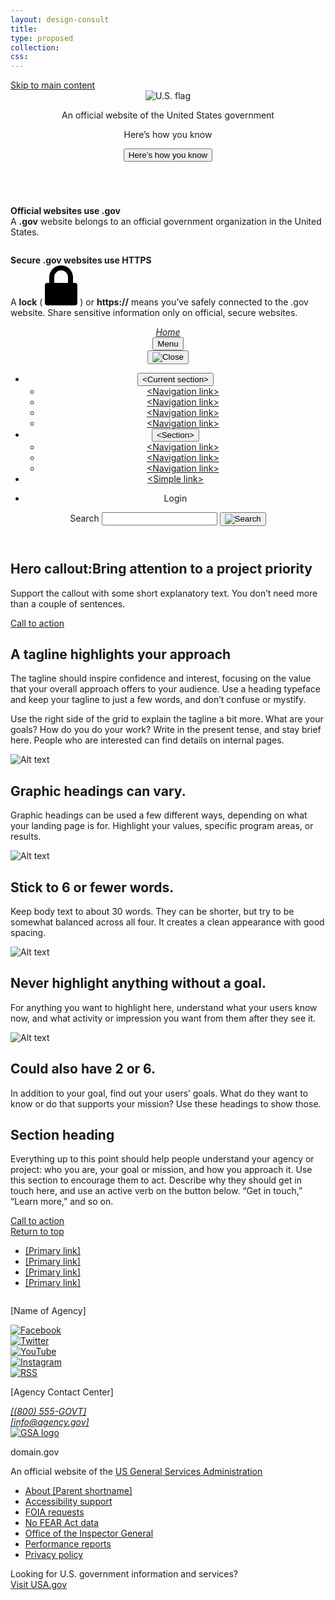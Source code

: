 ```yaml
---
layout: design-consult
title:
type: proposed
collection:
css:
---
```


<!-- markdownlint-disable MD033 -->

<!-- UPDATE AS NECESSARY -->

<body>
  <a class="usa-skipnav" href="#main-content">Skip to main content</a>
  <section class="usa-banner" aria-label="Official government website">
    <div class="usa-accordion">
      <header class="usa-banner__header">
        <div class="usa-banner__inner">
          <div class="grid-col-auto">
            <img
              class="usa-banner__header-flag"
              src="../../assets/uswds/img/us_flag_small.png"
              alt="U.S. flag"
            />
          </div>
          <div class="grid-col-fill tablet:grid-col-auto">
            <p class="usa-banner__header-text">
              An official website of the United States government
            </p>
            <p class="usa-banner__header-action" aria-hidden="true">
              Here’s how you know
            </p>
          </div>
          <button
            class="usa-accordion__button usa-banner__button"
            aria-expanded="false"
            aria-controls="gov-banner-default"
          >
            <span class="usa-banner__button-text">Here’s how you know</span>
          </button>
        </div>
      </header>
      <div
        class="usa-banner__content usa-accordion__content"
        id="gov-banner-default"
      >
        <div class="grid-row grid-gap-lg">
          <div class="usa-banner__guidance tablet:grid-col-6">
            <img
              class="usa-banner__icon usa-media-block__img"
              src="/assets/img/icon-dot-gov.svg"
              role="img"
              alt=""
              aria-hidden="true"
            />
            <div class="usa-media-block__body">
              <p>
                <strong>Official websites use .gov</strong><br />A
                <strong>.gov</strong> website belongs to an official government
                organization in the United States.
              </p>
            </div>
          </div>
          <div class="usa-banner__guidance tablet:grid-col-6">
            <img
              class="usa-banner__icon usa-media-block__img"
              src="../../assets/uswds/img/icon-https.svg"
              role="img"
              alt=""
              aria-hidden="true"
            />
            <div class="usa-media-block__body">
              <p>
                <strong>Secure .gov websites use HTTPS</strong><br />A
                <strong>lock</strong> (
                <span class="icon-lock"
                  ><svg
                    xmlns="http://www.w3.org/2000/svg"
                    width="52"
                    height="64"
                    viewBox="0 0 52 64"
                    class="usa-banner__lock-image"
                    role="img"
                    aria-labelledby="banner-lock-title banner-lock-description"
                    focusable="false"
                  >
                    <title id="banner-lock-title">Lock</title>
                    <desc id="banner-lock-description">A locked padlock</desc>
                    <path
                      fill="#000000"
                      fill-rule="evenodd"
                      d="M26 0c10.493 0 19 8.507 19 19v9h3a4 4 0 0 1 4 4v28a4 4 0 0 1-4 4H4a4 4 0 0 1-4-4V32a4 4 0 0 1 4-4h3v-9C7 8.507 15.507 0 26 0zm0 8c-5.979 0-10.843 4.77-10.996 10.712L15 19v9h22v-9c0-6.075-4.925-11-11-11z"
                    />
                  </svg> </span
                >) or <strong>https://</strong> means you’ve safely connected to
                the .gov website. Share sensitive information only on official,
                secure websites.
              </p>
            </div>
          </div>
        </div>
      </div>
    </div>
  </section>
  <div class="usa-overlay"></div>
  <header class="usa-header usa-header--extended">
  <div class="usa-navbar">
    <div class="usa-logo" id="-logo">
      <em class="usa-logo__text"><a href="/" title="Home">Home</a></em>
    </div>
    <button class="usa-menu-btn">Menu</button>
  </div>
  <nav aria-label="Primary navigation" class="usa-nav">
    <div class="usa-nav__inner">
      <button class="usa-nav__close">
        <img src="/assets/img/usa-icons/close.svg" role="img" alt="Close" />
      </button>
            <ul class="usa-nav__primary usa-accordion">
        <li class="usa-nav__primary-item">
          <button
            class="usa-accordion__button usa-nav__link usa-current"
            aria-expanded="false"
            aria-controls="extended-nav-section-one"
          >
            <span>&lt;Current section&gt;</span>
          </button>
          <ul id="extended-nav-section-one" class="usa-nav__submenu">
            <li class="usa-nav__submenu-item">
              <a href=""><span>&lt;Navigation link&gt;</span></a>
            </li>
            <li class="usa-nav__submenu-item">
              <a href=""><span>&lt;Navigation link&gt;</span></a>
            </li>
            <li class="usa-nav__submenu-item">
              <a href=""><span>&lt;Navigation link&gt;</span></a>
            </li>
            <li class="usa-nav__submenu-item">
              <a href=""><span>&lt;Navigation link&gt;</span></a>
            </li>
          </ul>
        </li>
        <li class="usa-nav__primary-item">
          <button
            class="usa-accordion__button usa-nav__link"
            aria-expanded="false"
            aria-controls="extended-nav-section-two"
          >
            <span>&lt;Section&gt;</span>
          </button>
          <ul id="extended-nav-section-two" class="usa-nav__submenu">
            <li class="usa-nav__submenu-item">
              <a href=""><span>&lt;Navigation link&gt;</span></a>
            </li>
            <li class="usa-nav__submenu-item">
              <a href=""><span>&lt;Navigation link&gt;</span></a>
            </li>
            <li class="usa-nav__submenu-item">
              <a href=""><span>&lt;Navigation link&gt;</span></a>
            </li>
          </ul>
        </li>
        <li class="usa-nav__primary-item">
          <a href="" class="usa-nav-link"><span>&lt;Simple link&gt;</span></a>
        </li>
      </ul>
      <div class="usa-nav__secondary usa-header--extended">
        <ul class="usa-nav__secondary-links">
            <li class="usa-nav__secondary-item">Login</li>
        </ul>
        <section aria-label="Search component">
          <form class="usa-search usa-search--small" role="search">
            <label class="usa-sr-only" for="search-field">Search</label>
            <input
              class="usa-input"
              id="search-field"
              type="search"
              name="search"
            />
            <button class="usa-button" type="submit">
              <img
                src="../../assets/uswds/img/usa-icons-bg/search--white.svg"
                class="usa-search__submit-icon"
                alt="Search"
              />
            </button>
          </form>
        </section>
      </div>
    </div>
  </nav>
</header>
  <main id="main-content">
    <section class="usa-hero" aria-label="Introduction">
      <div class="grid-container">
        <div class="usa-hero__callout">
          <h1 class="usa-hero__heading">
            <span class="usa-hero__heading--alt">Hero callout:</span>Bring
            attention to a project priority
          </h1>
          <p>
            Support the callout with some short explanatory text. You don’t need
            more than a couple of sentences.
          </p>
          <a class="usa-button" href="">Call to action</a>
        </div>
      </div>
    </section>
    <section class="grid-container usa-section">
      <div class="grid-row grid-gap">
        <div class="tablet:grid-col-4">
          <h2 class="font-heading-xl margin-top-0 tablet:margin-bottom-0">
            A tagline highlights your approach
          </h2>
        </div>
        <div class="tablet:grid-col-8 usa-prose">
          <p>
            The tagline should inspire confidence and interest, focusing on the
            value that your overall approach offers to your audience. Use a
            heading typeface and keep your tagline to just a few words, and
            don’t confuse or mystify.
          </p>
          <p>
            Use the right side of the grid to explain the tagline a bit more.
            What are your goals? How do you do your work? Write in the present
            tense, and stay brief here. People who are interested can find
            details on internal pages.
          </p>
        </div>
      </div>
    </section>
    <section class="usa-graphic-list usa-section usa-section--dark">
      <div class="grid-container">
        <div class="usa-graphic-list__row grid-row grid-gap">
          <div class="usa-media-block tablet:grid-col">
            <img
              class="usa-media-block__img"
              src="../../assets/uswds/img/circle-124.png"
              alt="Alt text"
            />
            <div class="usa-media-block__body">
              <h2 class="usa-graphic-list__heading">
                Graphic headings can vary.
              </h2>
              <p>
                Graphic headings can be used a few different ways, depending on
                what your landing page is for. Highlight your values, specific
                program areas, or results.
              </p>
            </div>
          </div>
          <div class="usa-media-block tablet:grid-col">
            <img
              class="usa-media-block__img"
              src="../../assets/uswds/img/circle-124.png"
              alt="Alt text"
            />
            <div class="usa-media-block__body">
              <h2 class="usa-graphic-list__heading">
                Stick to 6 or fewer words.
              </h2>
              <p>
                Keep body text to about 30 words. They can be shorter, but try
                to be somewhat balanced across all four. It creates a clean
                appearance with good spacing.
              </p>
            </div>
          </div>
        </div>
        <div class="usa-graphic-list__row grid-row grid-gap">
          <div class="usa-media-block tablet:grid-col">
            <img
              class="usa-media-block__img"
              src="../../assets/uswds/img/circle-124.png"
              alt="Alt text"
            />
            <div class="usa-media-block__body">
              <h2 class="usa-graphic-list__heading">
                Never highlight anything without a goal.
              </h2>
              <p>
                For anything you want to highlight here, understand what your
                users know now, and what activity or impression you want from
                them after they see it.
              </p>
            </div>
          </div>
          <div class="usa-media-block tablet:grid-col">
            <img
              class="usa-media-block__img"
              src="../../assets/uswds/img/circle-124.png"
              alt="Alt text"
            />
            <div class="usa-media-block__body">
              <h2 class="usa-graphic-list__heading">Could also have 2 or 6.</h2>
              <p>
                In addition to your goal, find out your users’ goals. What do
                they want to know or do that supports your mission? Use these
                headings to show those.
              </p>
            </div>
          </div>
        </div>
      </div>
    </section>
    <section id="test-section-id" class="usa-section">
      <div class="grid-container">
        <h2 class="font-heading-xl margin-y-0">Section heading</h2>
        <p class="usa-intro">
          Everything up to this point should help people understand your agency
          or project: who you are, your goal or mission, and how you approach
          it. Use this section to encourage them to act. Describe why they
          should get in touch here, and use an active verb on the button below.
          “Get in touch,” “Learn more,” and so on.
        </p>
        <a class="usa-button usa-button--big" href="">Call to action</a>
      </div>
    </section>
  </main>
  <footer class="usa-footer">
    <div class="grid-container usa-footer__return-to-top">
      <a href="#">Return to top</a>
    </div>
    <div class="usa-footer__primary-section">
      <nav class="usa-footer__nav" aria-label="Footer navigation">
        <ul class="grid-row grid-gap">
          <li
            class="
              mobile-lg:grid-col-4
              desktop:grid-col-auto
              usa-footer__primary-content
            "
          >
            <a class="usa-footer__primary-link" href="javascript:void(0);"
              >[Primary link]</a
            >
          </li>
          <li
            class="
              mobile-lg:grid-col-4
              desktop:grid-col-auto
              usa-footer__primary-content
            "
          >
            <a class="usa-footer__primary-link" href="javascript:void(0);"
              >[Primary link]</a
            >
          </li>
          <li
            class="
              mobile-lg:grid-col-4
              desktop:grid-col-auto
              usa-footer__primary-content
            "
          >
            <a class="usa-footer__primary-link" href="javascript:void(0);"
              >[Primary link]</a
            >
          </li>
          <li
            class="
              mobile-lg:grid-col-4
              desktop:grid-col-auto
              usa-footer__primary-content
            "
          >
            <a class="usa-footer__primary-link" href="javascript:void(0);"
              >[Primary link]</a
            >
          </li>
        </ul>
      </nav>
    </div>
    <div class="usa-footer__secondary-section">
      <div class="grid-container">
        <div class="grid-row grid-gap">
          <div
            class="
              usa-footer__logo
              grid-row
              mobile-lg:grid-col-6 mobile-lg:grid-gap-2
            "
          >
            <div class="mobile-lg:grid-col-auto">
              <img
                class="usa-footer__logo-img"
                src="../../assets/uswds/img/logo-img.png"
                alt=""
              />
            </div>
            <div class="mobile-lg:grid-col-auto">
              <p class="usa-footer__logo-heading">[Name of Agency]</p>
            </div>
          </div>
          <div class="usa-footer__contact-links mobile-lg:grid-col-6">
            <div class="usa-footer__social-links grid-row grid-gap-1">
              <div class="grid-col-auto">
                <a class="usa-social-link" href="javascript:void(0);"
                  ><img
                    class="usa-social-link__icon"
                    src="../../assets/uswds/img/usa-icons/facebook.svg"
                    alt="Facebook"
                /></a>
              </div>
              <div class="grid-col-auto">
                <a class="usa-social-link" href="javascript:void(0);"
                  ><img
                    class="usa-social-link__icon"
                    src="../../assets/uswds/img/usa-icons/twitter.svg"
                    alt="Twitter"
                /></a>
              </div>
              <div class="grid-col-auto">
                <a class="usa-social-link" href="javascript:void(0);"
                  ><img
                    class="usa-social-link__icon"
                    src="../../assets/uswds/img/usa-icons/youtube.svg"
                    alt="YouTube"
                /></a>
              </div>
              <div class="grid-col-auto">
                <a class="usa-social-link" href="javascript:void(0);"
                  ><img
                    class="usa-social-link__icon"
                    src="../../assets/uswds/img/usa-icons/instagram.svg"
                    alt="Instagram"
                /></a>
              </div>
              <div class="grid-col-auto">
                <a class="usa-social-link" href="javascript:void(0);"
                  ><img
                    class="usa-social-link__icon"
                    src="../../assets/uswds/img/usa-icons/rss_feed.svg"
                    alt="RSS"
                /></a>
              </div>
            </div>
            <p class="usa-footer__contact-heading">[Agency Contact Center]</p>
            <address class="usa-footer__address">
              <div class="usa-footer__contact-info grid-row grid-gap">
                <div class="grid-col-auto">
                  <a href="tel:1-800-555-5555">[(800) 555-GOVT]</a>
                </div>
                <div class="grid-col-auto">
                  <a href="mailto:info@agency.gov">[info@agency.gov]</a>
                </div>
              </div>
            </address>
          </div>
        </div>
      </div>
    </div>
  </footer>
  <div class="usa-identifier">
    <section
      class="usa-identifier__section usa-identifier__section--masthead"
      aria-label="Agency identifier"
    >
      <div class="usa-identifier__container">
        <div class="usa-identifier__logos">
          <a href="javascript:void(0)" class="usa-identifier__logo"
            ><img
              class="usa-identifier__logo-img"
              src="../../assets/img/gsa_logo.png"
              alt="GSA logo"
              role="img"
          /></a>
        </div>
        <div class="usa-identifier__identity" aria-label="Agency description">
          <p class="usa-identifier__identity-domain">domain.gov</p>
          <p class="usa-identifier__identity-disclaimer">
            An official website of the <a href="https://gsa.gov">US General Services Administration</a>
          </p>
        </div>
      </div>
    </section>
    <nav
      class="usa-identifier__section usa-identifier__section--required-links"
      aria-label="Important links"
    >
      <div class="usa-identifier__container">
        <ul class="usa-identifier__required-links-list">
          <li class="usa-identifier__required-links-item">
            <a
              href="javascript:void(0)"
              class="usa-identifier__required-link usa-link"
              >About [Parent shortname]</a
            >
          </li>
          <li class="usa-identifier__required-links-item">
            <a href="" class="usa-identifier__required-link usa-link"
              >Accessibility support</a
            >
          </li>
          <li class="usa-identifier__required-links-item">
            <a href="" class="usa-identifier__required-link usa-link"
              >FOIA requests</a
            >
          </li>
          <li class="usa-identifier__required-links-item">
            <a href="" class="usa-identifier__required-link usa-link"
              >No FEAR Act data</a
            >
          </li>
          <li class="usa-identifier__required-links-item">
            <a href="" class="usa-identifier__required-link usa-link"
              >Office of the Inspector General</a
            >
          </li>
          <li class="usa-identifier__required-links-item">
            <a href="" class="usa-identifier__required-link usa-link"
              >Performance reports</a
            >
          </li>
          <li class="usa-identifier__required-links-item">
            <a href="" class="usa-identifier__required-link usa-link"
              >Privacy policy</a
            >
          </li>
        </ul>
      </div>
    </nav>
    <section
      class="usa-identifier__section usa-identifier__section--usagov"
      aria-label="U.S. government information and services"
    >
      <div class="usa-identifier__container">
        <div class="usa-identifier__usagov-description">
          Looking for U.S. government information and services?
        </div>
        <a href="https://www.usa.gov/" class="usa-link">Visit USA.gov</a>
      </div>
    </section>
  </div>
</body>
